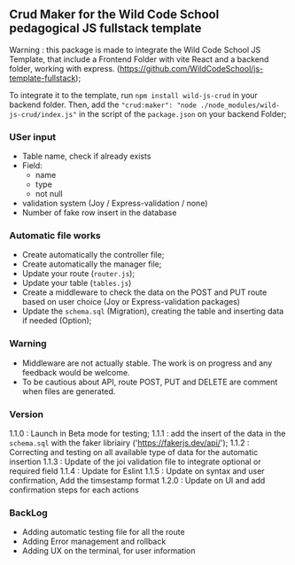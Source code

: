 ## Crud Maker for the Wild Code School pedagogical JS fullstack template

Warning : this package is made to integrate the Wild Code School JS Template, that include a Frontend Folder with vite React and a backend folder, working with express. (https://github.com/WildCodeSchool/js-template-fullstack);

To integrate it to the template, run `npm install wild-js-crud` in your backend folder. Then, add the `"crud:maker": "node ./node_modules/wild-js-crud/index.js"` in the script of the `package.json` on your backend Folder;

### USer input

- Table name, check if already exists
- Field:
  - name
  - type
  - not null
- validation system (Joy / Express-validation / none)
- Number of fake row insert in the database

### Automatic file works

- Create automatically the controller file;
- Create automatically the manager file;
- Update your route (`router.js`);
- Update your table (`tables.js`)
- Create a middleware to check the data on the POST and PUT route based on user choice (Joy or Express-validation packages)
- Update the `schema.sql` (Migration), creating the table and inserting data if needed (Option);

### Warning

- Middleware are not actually stable. The work is on progress and any feedback would be welcome.
- To be cautious about API, route POST, PUT and DELETE are comment when files are generated.

### Version

1.1.0 : Launch in Beta mode for testing;
1.1.1 : add the insert of the data in the `schema.sql` with the faker libriairy ('https://fakerjs.dev/api/');
1.1.2 : Correcting and testing on all available type of data for the automatic insertion
1.1.3 : Update of the joi validation file to integrate optional or required field
1.1.4 : Update for Eslint
1.1.5 : Update on syntax and user confirmation, Add the timsestamp format
1.2.0 : Update on UI and add confirmation steps for each actions

### BackLog

- Adding automatic testing file for all the route
- Adding Error management and rollback
- Adding UX on the terminal, for user information
